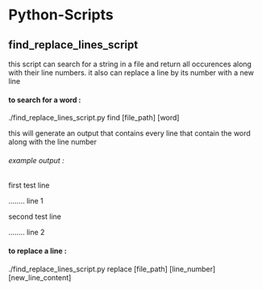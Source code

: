 # Python-Scripts

## find_replace_lines_script

this script can search for a string in a file and return all occurences along with their line numbers. it also can replace a line by its number with a new line 

#### to search for a word :
./find_replace_lines_script.py find [file_path] [word]

this will generate an output that contains every line that contain the word along with the line number

###### example output :

first test line

........ line 1

second test line

........ line 2

#### to replace a line :
./find_replace_lines_script.py replace [file_path] [line_number] [new_line_content]
